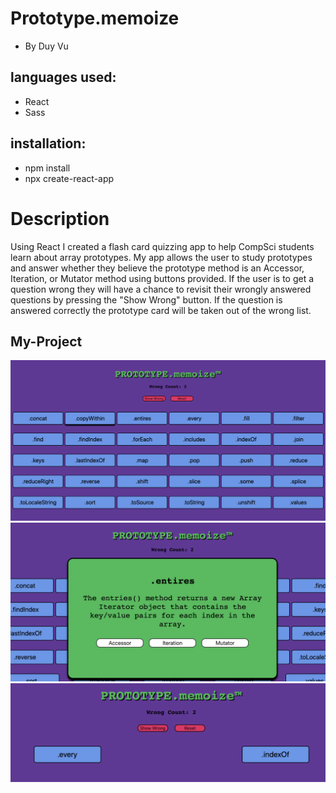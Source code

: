 # Prototype.memoize
- By Duy Vu

## languages used:
- React
- Sass

## installation: 
- npm install
- npx create-react-app

# Description

Using React I created a flash card quizzing app to help CompSci students learn about array prototypes. My app allows the user to study prototypes and answer whether they believe the prototype method is an Accessor, Iteration, or Mutator method using buttons provided. If the user is to get a question wrong they will have a chance to revisit their wrongly answered questions by pressing the "Show Wrong" button. If the question is answered correctly the prototype card will be taken out of the wrong list.


## My-Project
![Screenshot](mem1.png)
![Screenshot](mem2.png)
![Screenshot](mem3.png)
